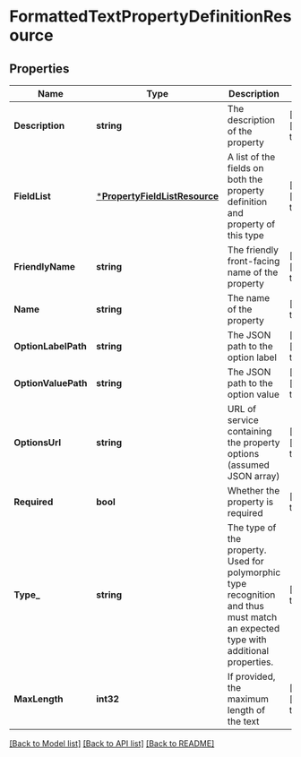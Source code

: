 # FormattedTextPropertyDefinitionResource

## Properties
Name | Type | Description | Notes
------------ | ------------- | ------------- | -------------
**Description** | **string** | The description of the property | [optional] [default to null]
**FieldList** | [***PropertyFieldListResource**](PropertyFieldListResource.md) | A list of the fields on both the property definition and property of this type | [optional] [default to null]
**FriendlyName** | **string** | The friendly front-facing name of the property | [optional] [default to null]
**Name** | **string** | The name of the property | [default to null]
**OptionLabelPath** | **string** | The JSON path to the option label | [optional] [default to null]
**OptionValuePath** | **string** | The JSON path to the option value | [optional] [default to null]
**OptionsUrl** | **string** | URL of service containing the property options (assumed JSON array) | [optional] [default to null]
**Required** | **bool** | Whether the property is required | [default to null]
**Type_** | **string** | The type of the property. Used for polymorphic type recognition and thus must match an expected type with additional properties. | [default to null]
**MaxLength** | **int32** | If provided, the maximum length of the text | [optional] [default to null]

[[Back to Model list]](../README.md#documentation-for-models) [[Back to API list]](../README.md#documentation-for-api-endpoints) [[Back to README]](../README.md)


